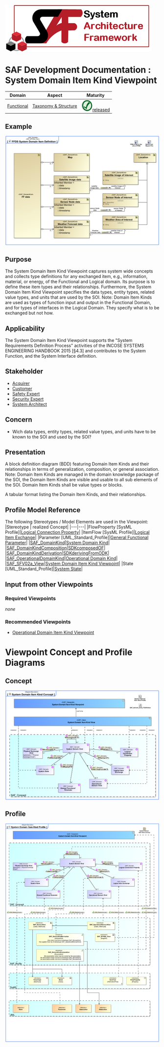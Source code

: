 ![System Architecture Framework](../../diagrams/Logo_SAF.png)
# SAF Development Documentation : System Domain Item Kind Viewpoint
|**Domain**|**Aspect**|**Maturity**|
| --- | --- | --- |
|[Functional](../../domains.md#Domain-Functional)|[Taxonomy & Structure](../../aspects.md#Aspect-Taxonomy-&-Structure)|![Released](../../diagrams/Symbol_confirmed.svg.png )[released](../../using-saf/maturity.md#released)|
## Example
![FFDS System Domain Item Definition](../../diagrams/FFDS-System-Domain-Item-Definition.svg)
## Purpose
The System Domain Item Kind Viewpoint captures system wide concepts and collects type definitions for any exchanged item, e.g., information, material, or energy, of the Functional and Logical domain. Its purpose is to define these item types and their relationships. Furthermore, the System Domain Item Kind Viewpoint specifies the data types, entity types, related value types, and units that are used by the SOI.
Note: Domain Item Kinds are used as types of function input and output in the Functional Domain, and for types of interfaces in the Logical Domain. They specify what is to be exchanged but not how.
## Applicability
The System Domain Item Kind Viewpoint supports the "System Requirements Definition Process" activities of the INCOSE SYSTEMS ENGINEERING HANDBOOK 2015 [§4.3] and contributes to the System Function, and the System Interface definition.
## Stakeholder
* [Acquirer](../../stakeholders.md#Acquirer)
* [Customer](../../stakeholders.md#Customer)
* [Safety Expert](../../stakeholders.md#Safety-Expert)
* [Security Expert](../../stakeholders.md#Security-Expert)
* [System Architect](../../stakeholders.md#System-Architect)
## Concern
* Wich data types, entity types, related value types, and units have to be known to the SOI and used by the SOI?
## Presentation
A block definition diagram (BDD) featuring Domain Item Kinds and their relationships in terms of generalization, composition, or general association. 
Note: Domain Item Kinds are managed in the domain knowledge package of the SOI, the Domain Item Kinds are visible and usable to all sub elements of the SOI. Domain Item Kinds shall be value types or blocks. 

A tabular format listing the Domain Item Kinds, and their relationships.

## Profile Model Reference
The following Stereotypes / Model Elements are used in the Viewpoint:
|Stereotype | realized Concept|
|---|---|
|FlowProperty [SysML Profile]|[Logical Connection Property](../concept/concepts.md#Logical-Connection-Property)|
|ItemFlow [SysML Profile]|[Logical Item Exchange](../concept/concepts.md#Logical-Item-Exchange)|
|Parameter [UML_Standard_Profile]|[General Functional Parameter](../concept/concepts.md#General-Functional-Parameter)|
|[SAF_DomainKind](../../stereotypes.md#SAF_DomainKind)|[System Domain Kind](../concept/concepts.md#System-Domain-Kind)|
|[SAF_DomainKindComposition](../../stereotypes.md#SAF_DomainKindComposition)|[SDKcomposedOF](../concept/concepts.md#SDKcomposedOF)|
|[SAF_DomainKindDerivation](../../stereotypes.md#SAF_DomainKindDerivation)|[SDKderivingFromODK](../concept/concepts.md#SDKderivingFromODK)|
|[SAF_OperationalDomainKind](../../stereotypes.md#SAF_OperationalDomainKind)|[Operational Domain Kind](../concept/concepts.md#Operational-Domain-Kind)|
|[SAF_SFV02a_View](../../stereotypes.md#SAF_SFV02a_View)|[System Domain Item Kind Viewpoint](../concept/concepts.md#System-Domain-Item-Kind-Viewpoint)|
|State [UML_Standard_Profile]|[System State](../concept/concepts.md#System-State)|
## Input from other Viewpoints
### Required Viewpoints
*none*
### Recommended Viewpoints
* [Operational Domain Item Kind Viewpoint](Operational-Domain-Item-Kind-Viewpoint.md)
# Viewpoint Concept and Profile Diagrams
## Concept
![System Domain Item Kind Concept](diagrams/System-Domain-Item-Kind-Concept.svg)
## Profile
![System Domain Item Kind Profile](diagrams/System-Domain-Item-Kind-Profile.svg)
